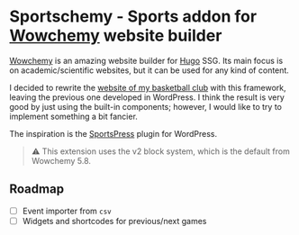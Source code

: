 # Sportschemy - Sports addon for [Wowchemy](https://wowchemy.com/) website builder

[Wowchemy](https://wowchemy.com/) is an amazing website builder for [Hugo](https://gohugo.io/) SSG. Its main focus is on academic/scientific websites, but it can be used for any kind of content.

I decided to rewrite the [website of my basketball club](https://pallacanestroarcella.netlify.app/) with this framework, leaving the previous one developed in WordPress. I think the result is very good by just using the built-in components; however, I would like to try to implement something a bit fancier.

The inspiration is the [SportsPress](https://wordpress.org/plugins/sportspress/) plugin for WordPress.

> :warning: This extension uses the v2 block system, which is the default from Wowchemy 5.8.

## Roadmap

- [ ] Event importer from `csv`
- [ ] Widgets and shortcodes for previous/next games